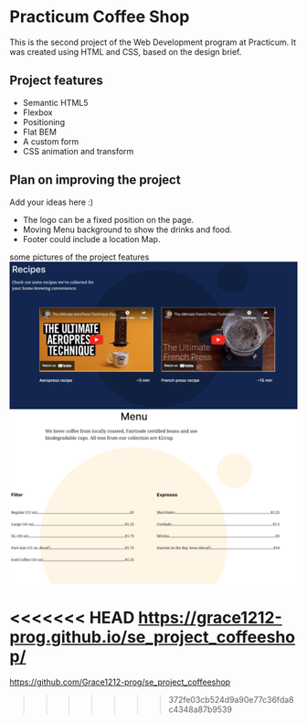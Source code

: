 # Practicum Coffee Shop

This is the second project of the Web Development program at Practicum. It was created using HTML and CSS, based on the design brief.

## Project features

- Semantic HTML5
- Flexbox
- Positioning
- Flat BEM
- A custom form
- CSS animation and transform

## Plan on improving the project

Add your ideas here :)

- The logo can be a fixed position on the page.
- Moving Menu background to show the drinks and food.
- Footer could include a location Map.

some pictures of the project features
![embedded youtube videos](<embedded  youtube videos .png>)
![Hot drinks menu](<drinks menu.png>)

<<<<<<< HEAD
https://grace1212-prog.github.io/se_project_coffeeshop/
=======
https://github.com/Grace1212-prog/se_project_coffeeshop
>>>>>>> 372fe03cb524d9a90e77c36fda8c4348a87b9539
